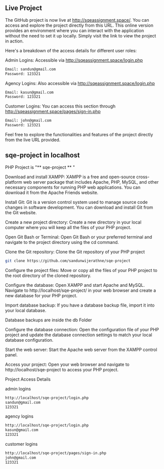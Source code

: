 ## Live Project
The GitHub project is now live at http://sqeassignment.space/. You can access and explore the project directly from this URL. This online version provides an environment where you can interact with the application without the need to set it up locally. Simply visit the link to view the project in action.

Here's a breakdown of the access details for different user roles:

Admin Logins: Accessible via http://sqeassignment.space/login.php
```bash
Email: sandun@gmail.com
Password: 123321
```
Agency Logins: Also accessible via http://sqeassignment.space/login.php
```bash
Email: kasun@gmail.com
Password: 123321
```
Customer Logins: You can access this section through http://sqeassignment.space/pages/sign-in.php
```bash
Email: john@gmail.com
Password: 123321
```

Feel free to explore the functionalities and features of the project directly from the live URL provided.

## sqe-project in localhost
PHP Project is "** sqe-project ** "<br>

Download and install XAMPP: XAMPP is a free and open-source cross-platform web server package that includes Apache, PHP, MySQL, and other necessary components for running PHP web applications. You can download it from the Apache Friends website.

Install Git: Git is a version control system used to manage source code changes in software development. You can download and install Git from the Git website.

Create a new project directory: Create a new directory in your local computer where you will keep all the files of your PHP project.

Open Git Bash or Terminal: Open Git Bash or your preferred terminal and navigate to the project directory using the cd command.

Clone the Git repository: Clone the Git repository of your PHP project
```bash
git clone https://github.com/sandunwijerathne/sqe-project
```

Configure the project files: Move or copy all the files of your PHP project to the root directory of the cloned repository.

Configure the database: Open XAMPP and start Apache and MySQL. Navigate to http://localhost/sqe-project/ in your web browser and create a new database for your PHP project.

Import database backup: If you have a database backup file, import it into your local database.

Database backups are inside the db Folder

Configure the database connection: Open the configuration file of your PHP project and update the database connection settings to match your local database configuration.

Start the web server: Start the Apache web server from the XAMPP control panel.

Access your project: Open your web browser and navigate to http://localhost/sqe-project to access your PHP project.

Project Access Details

admin logins
```bash
http://localhost/sqe-project/login.php
sandun@gmail.com
123321
```
agency logins
```bash
http://localhost/sqe-project/login.php
kasun@gmail.com
123321
```
customer logins
```bash
http://localhost/sqe-project/pages/sign-in.php
john@gmail.com
123321
```
